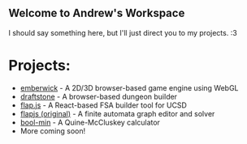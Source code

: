 ## Welcome to Andrew's Workspace

I should say something here, but I'll just direct you to my projects. :3

# Projects:
* [emberwick](https://andykuo1.github.io/emberwick) - A 2D/3D browser-based game engine using WebGL
* [draftstone](https://andykuo1.github.io/draftstone) - A browser-based dungeon builder
* [flap.js](https://flapjs.github.io/FLAPJS-WebApp/) - A React-based FSA builder tool for UCSD
* [flapjs (original)](https://andykuo1.github.io/flapjs) - A finite automata graph editor and solver
* [bool-min](https://andykuo1.github.io/bool-min) - A Quine-McCluskey calculator
* More coming soon!
